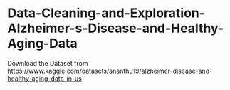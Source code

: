 # Data-Cleaning-and-Exploration-Alzheimer-s-Disease-and-Healthy-Aging-Data

Download the Dataset from https://www.kaggle.com/datasets/ananthu19/alzheimer-disease-and-healthy-aging-data-in-us
